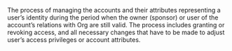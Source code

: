 The process of managing the accounts and their attributes representing a user’s identity during the period when the owner (sponsor) or user of the account’s relations with Org are still valid. The process includes granting or revoking access, and all necessary changes that have to be made to adjust user’s access privileges or account attributes.